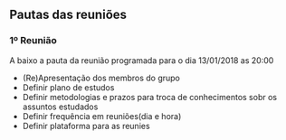 ## Pautas das reuniões

### 1º Reunião

A baixo a pauta da reunião programada para o dia 13/01/2018 as 20:00

 - (Re)Apresentação dos membros do grupo
 - Definir plano de estudos
 - Definir metodologias e prazos para troca de conhecimentos sobr os assuntos estudados
 - Definir frequência em reuniões(dia e hora)
 - Definir plataforma para as reunies
